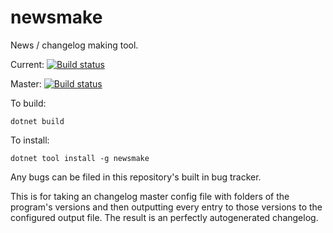 # newsmake
News / changelog making tool.

Current: [![Build status](https://ci.appveyor.com/api/projects/status/h93bwvkrh8cfvgde?svg=true)](https://ci.appveyor.com/project/Elskom/newsmake)

Master: [![Build status](https://ci.appveyor.com/api/projects/status/h93bwvkrh8cfvgde/branch/master?svg=true)](https://ci.appveyor.com/project/Elskom/newsmake/branch/master)

To build:

    dotnet build

To install:

    dotnet tool install -g newsmake

Any bugs can be filed in this repository's built in bug tracker.

This is for taking an changelog master config file with folders of
the program's versions and then outputting every entry to those
versions to the configured output file. The result is an perfectly
autogenerated changelog.
